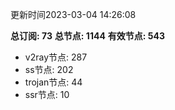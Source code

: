 更新时间2023-03-04 14:26:08

**总订阅: 73**
**总节点: 1144**
**有效节点: 543**
- v2ray节点: 287
- ss节点: 202
- trojan节点: 44
- ssr节点: 10
